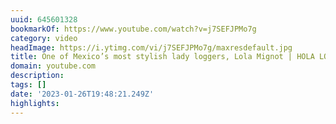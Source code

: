```yaml
---
uuid: 645601328
bookmarkOf: https://www.youtube.com/watch?v=j7SEFJPMo7g
category: video
headImage: https://i.ytimg.com/vi/j7SEFJPMo7g/maxresdefault.jpg
title: One of Mexico’s most stylish lady loggers, Lola Mignot | HOLA LOLA | Vans Surf
domain: youtube.com
description: 
tags: []
date: '2023-01-26T19:48:21.249Z'
highlights: 
---
```



